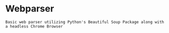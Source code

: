 # Webparser
```
Basic web parser utilizing Python's Beautiful Soup Package along with a headless Chrome Browser
``` 
